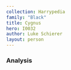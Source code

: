 ```yaml
---
collection: Harrypedia
family: "Black"
title: Cygnus
hero: I0032
author: Luke Schierer
layout: person
---
```



### Analysis

